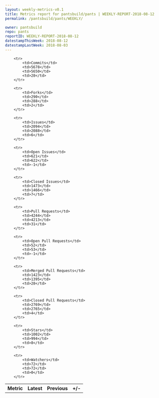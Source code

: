 ```yaml
---
layout: weekly-metrics-v0.1
title: Metrics report for pantsbuild/pants | WEEKLY-REPORT-2018-08-12
permalink: /pantsbuild/pants/WEEKLY/

owner: pantsbuild
repo: pants
reportID: WEEKLY-REPORT-2018-08-12
datestampThisWeek: 2018-08-12
datestampLastWeek: 2018-08-03
---
```




<table style="width: 100%;">
    <tr>
        <th>Metric</th>
        <th>Latest</th>
        <th>Previous</th>
        <th>+/-</th>
    </tr>

        <tr>
            <td>Commits</td>
            <td>5678</td>
            <td>5650</td>
            <td>28</td>
        </tr>
        
        <tr>
            <td>Forks</td>
            <td>290</td>
            <td>288</td>
            <td>2</td>
        </tr>
        
        <tr>
            <td>Issues</td>
            <td>2094</td>
            <td>2088</td>
            <td>6</td>
        </tr>
        
        <tr>
            <td>Open Issues</td>
            <td>621</td>
            <td>622</td>
            <td>-1</td>
        </tr>
        
        <tr>
            <td>Closed Issues</td>
            <td>1473</td>
            <td>1466</td>
            <td>7</td>
        </tr>
        
        <tr>
            <td>Pull Requests</td>
            <td>4244</td>
            <td>4213</td>
            <td>31</td>
        </tr>
        
        <tr>
            <td>Open Pull Requests</td>
            <td>52</td>
            <td>53</td>
            <td>-1</td>
        </tr>
        
        <tr>
            <td>Merged Pull Requests</td>
            <td>1423</td>
            <td>1395</td>
            <td>28</td>
        </tr>
        
        <tr>
            <td>Closed Pull Requests</td>
            <td>2769</td>
            <td>2765</td>
            <td>4</td>
        </tr>
        
        <tr>
            <td>Stars</td>
            <td>1002</td>
            <td>994</td>
            <td>8</td>
        </tr>
        
        <tr>
            <td>Watchers</td>
            <td>72</td>
            <td>72</td>
            <td>0</td>
        </tr>
        
</table>
